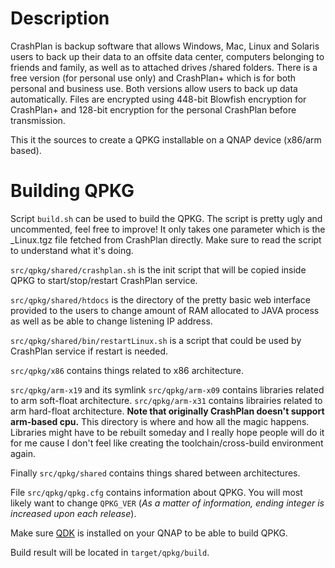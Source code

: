 Description
===========

CrashPlan is backup software that allows Windows, Mac, Linux and Solaris users to back up their data to an offsite data center, computers belonging to friends and family, as well as to attached drives /shared folders. There is a free version (for personal use only) and CrashPlan+ which is for both personal and business use. Both versions allow users to back up data automatically. Files are encrypted using 448-bit Blowfish encryption for CrashPlan+ and 128-bit encryption for the personal CrashPlan before transmission.

This it the sources to create a QPKG installable on a QNAP device (x86/arm based).

Building QPKG
=============
Script `build.sh` can be used to build the QPKG.
The script is pretty ugly and uncommented, feel free to improve!
It only takes one parameter which is the _Linux.tgz file fetched from CrashPlan directly.
Make sure to read the script to understand what it's doing.

`src/qpkg/shared/crashplan.sh` is the init script that will be copied inside QPKG to start/stop/restart CrashPlan service.

`src/qpkg/shared/htdocs` is the directory of the pretty basic web interface provided to the users to change amount of RAM allocated to JAVA process as well as be able to change listening IP address.

`src/qpkg/shared/bin/restartLinux.sh` is a script that could be used by CrashPlan service if restart is needed.

`src/qpkg/x86` contains things related to x86 architecture.

`src/qpkg/arm-x19` and its symlink `src/qpkg/arm-x09` contains libraries related to arm soft-float architecture. `src/qpkg/arm-x31` contains librairies related to arm hard-float architecture. **Note that originally CrashPlan doesn't support arm-based cpu.** This directory is where and how all the magic happens. Libraries might have to be rebuilt someday and I really hope people will do it for me cause I don't feel like creating the toolchain/cross-build environment again.

Finally `src/qpkg/shared` contains things shared between architectures.

File `src/qpkg/qpkg.cfg` contains information about QPKG. You will most likely want to change `QPKG_VER` (*As a matter of information, ending integer is increased upon each release*).

Make sure [QDK](http://wiki.qnap.com/wiki/QPKG_Development_Guidelines) is installed on your QNAP to be able to build QPKG.

Build result will be located in `target/qpkg/build`.
